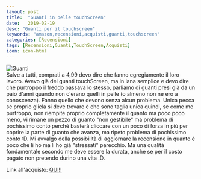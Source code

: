 ```yaml
---
layout: post
title:  "Guanti in pelle touchScreen"
date:   2019-02-19
desc: "Guanti per il touchscreen"
keywords: "amazon,recensioni,acquisti,guanti,touchscreen"
categories: [Recensioni]
tags: [Recensioni,Guanti,TouchScreen,Acquisti]
icon: icon-html
---
```


![Guanti](https://images-na.ssl-images-amazon.com/images/I/71gH-Sur%2BWL._UX679_.jpg)<br>
Salve a tutti, comprati a 4,99 devo dire che fanno egregiamente il loro lavoro. Avevo già dei guanti touchScreen, ma in lana semplice e devo dire che purtroppo il freddo passava lo stesso, parliamo di guanti presi già da un paio d'anni quando non c'erano quelli in pelle (o almeno non ne ero a conoscenza). Fanno quello che devono senza alcun problema. Unica pecca se proprio gliela si deve trovare è che sono taglia unica quindi, se come me purtroppo, non riempite proprio completamente il guanto ma poco poco meno, vi rimane un pezzo di guanto "non gestibile" ma problema di pochissimo conto perché basterà cliccare con un poco di forza in più per coprire la parte di guanto che avanza, ma ripeto problema di pochissimo conto :D.
Mi avvalgo della possibilità di aggiornare la recensione in quanto è poco che li ho ma li ho già "stressati" parecchio. Ma una qualità fondamentale secondo me deve essere la durata, anche se per il costo pagato non pretendo durino una vita :D.

Link all'acquisto: [QUI!!](https://amzn.to/2DTCj6v)
